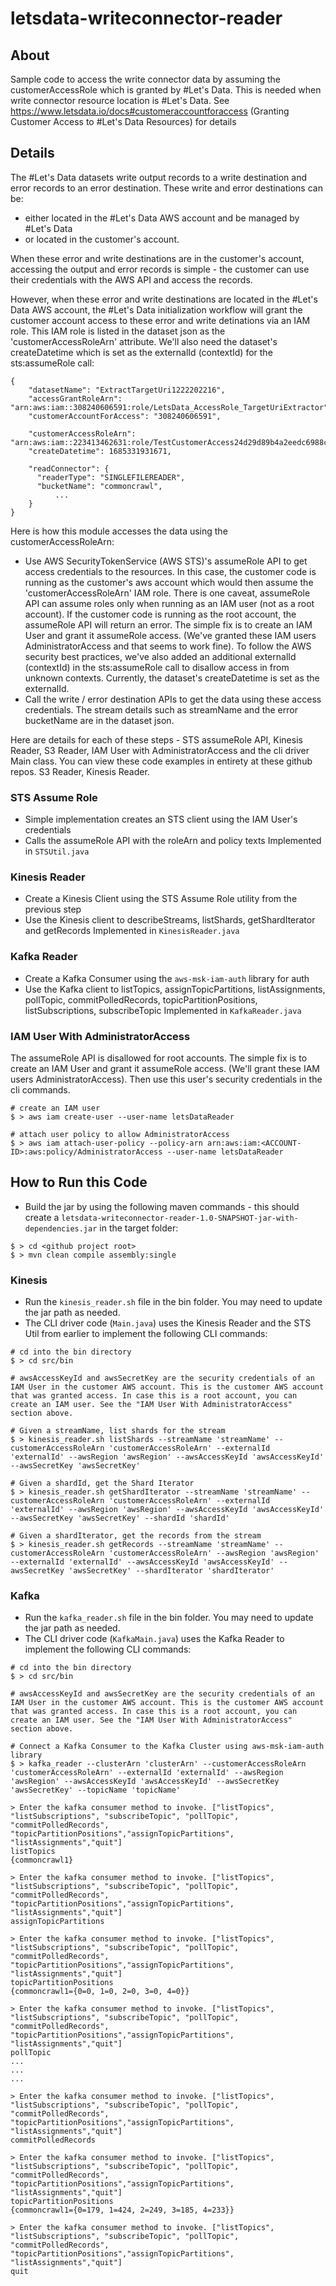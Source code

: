 # letsdata-writeconnector-reader

## About
Sample code to access the write connector data by assuming the customerAccessRole which is granted by #Let's Data. This is needed when write connector resource location is #Let's Data.  See https://www.letsdata.io/docs#customeraccountforaccess (Granting Customer Access to #Let's Data Resources) for details

## Details
The #Let's Data datasets write output records to a write destination and error records to an error destination. These write and error destinations can be:

* either located in the #Let's Data AWS account and be managed by #Let's Data
* or located in the customer's account.

When these error and write destinations are in the customer's account, accessing the output and error records is simple - the customer can use their credentials with the AWS API and access the records.

However, when these error and write destinations are located in the #Let's Data AWS account, the #Let's Data initialization workflow will grant the customer account access to these error and write detinations via an IAM role. This IAM role is listed in the dataset json as the 'customerAccessRoleArn' attribute. We'll also need the dataset's createDatetime which is set as the externalId (contextId) for the sts:assumeRole call:
```
{
    "datasetName": "ExtractTargetUri1222202216",
    "accessGrantRoleArn": "arn:aws:iam::308240606591:role/LetsData_AccessRole_TargetUriExtractor",
    "customerAccountForAccess": "308240606591",

    "customerAccessRoleArn": "arn:aws:iam::223413462631:role/TestCustomerAccess24d29d89b4a2eedc6988cfa17a2c3d81IAMRole",
    "createDatetime": 1685331931671,
    
    "readConnector": {
      "readerType": "SINGLEFILEREADER",
      "bucketName": "commoncrawl",
          ...
    }
}
```    

Here is how this module accesses the data using the customerAccessRoleArn:

* Use AWS SecurityTokenService (AWS STS)'s assumeRole API to get access credentials to the resources. In this case, the customer code is running as the customer's aws account which would then assume the 'customerAccessRoleArn' IAM role. There is one caveat, assumeRole API can assume roles only when running as an IAM user (not as a root account). If the customer code is running as the root account, the assumeRole API will return an error. The simple fix is to create an IAM User and grant it assumeRole access. (We've granted these IAM users AdministratorAccess and that seems to work fine). To follow the AWS security best practices, we've also added an additional externalId (contextId) in the sts:assumeRole call to disallow access in from unknown contexts. Currently, the dataset's createDatetime is set as the externalId.  
* Call the write / error destination APIs to get the data using these access credentials. The stream details such as streamName and the error bucketName are in the dataset json.

Here are details for each of these steps - STS assumeRole API, Kinesis Reader, S3 Reader, IAM User with AdministratorAccess and the cli driver Main class. You can view these code examples in entirety at these github repos. S3 Reader, Kinesis Reader.

### STS Assume Role
* Simple implementation creates an STS client using the IAM User's credentials
* Calls the assumeRole API with the roleArn and policy texts
Implemented in ```STSUtil.java```

### Kinesis Reader
* Create a Kinesis Client using the STS Assume Role utility from the previous step
* Use the Kinesis client to describeStreams, listShards, getShardIterator and getRecords
Implemented in ```KinesisReader.java```

### Kafka Reader
* Create a Kafka Consumer using the `aws-msk-iam-auth` library for auth
* Use the Kafka client to listTopics, assignTopicPartitions, listAssignments, pollTopic, commitPolledRecords, topicPartitionPositions, listSubscriptions, subscribeTopic
  Implemented in ```KafkaReader.java```

### IAM User With AdministratorAccess
The assumeRole API is disallowed for root accounts. The simple fix is to create an IAM User and grant it assumeRole access. (We'll grant these IAM users AdministratorAccess). Then use this user's security credentials in the cli commands.
```
# create an IAM user
$ > aws iam create-user --user-name letsDataReader

# attach user policy to allow AdministratorAccess
$ > aws iam attach-user-policy --policy-arn arn:aws:iam:<ACCOUNT-ID>:aws:policy/AdministratorAccess --user-name letsDataReader
```

## How to Run this Code
* Build the jar by using the following maven commands - this should create a ```letsdata-writeconnector-reader-1.0-SNAPSHOT-jar-with-dependencies.jar``` in the target folder:
```
$ > cd <github project root>
$ > mvn clean compile assembly:single 
```
### Kinesis
* Run the ```kinesis_reader.sh``` file in the bin folder. You may need to update the jar path as needed. 
* The CLI driver code (```Main.java```) uses the Kinesis Reader and the STS Util from earlier to implement the following CLI commands:
```
# cd into the bin directory
$ > cd src/bin

# awsAccessKeyId and awsSecretKey are the security credentials of an IAM User in the customer AWS account. This is the customer AWS account that was granted access. In case this is a root account, you can create an IAM user. See the "IAM User With AdministratorAccess" section above.

# Given a streamName, list shards for the stream
$ > kinesis_reader.sh listShards --streamName 'streamName' --customerAccessRoleArn 'customerAccessRoleArn' --externalId 'externalId' --awsRegion 'awsRegion' --awsAccessKeyId 'awsAccessKeyId' --awsSecretKey 'awsSecretKey'

# Given a shardId, get the Shard Iterator
$ > kinesis_reader.sh getShardIterator --streamName 'streamName' --customerAccessRoleArn 'customerAccessRoleArn' --externalId 'externalId' --awsRegion 'awsRegion' --awsAccessKeyId 'awsAccessKeyId' --awsSecretKey 'awsSecretKey' --shardId 'shardId'

# Given a shardIterator, get the records from the stream
$ > kinesis_reader.sh getRecords --streamName 'streamName' --customerAccessRoleArn 'customerAccessRoleArn' --awsRegion 'awsRegion' --externalId 'externalId' --awsAccessKeyId 'awsAccessKeyId' --awsSecretKey 'awsSecretKey' --shardIterator 'shardIterator'
```
### Kafka
* Run the ```kafka_reader.sh``` file in the bin folder. You may need to update the jar path as needed.
* The CLI driver code (```KafkaMain.java```) uses the Kafka Reader to implement the following CLI commands:
```
# cd into the bin directory
$ > cd src/bin

# awsAccessKeyId and awsSecretKey are the security credentials of an IAM User in the customer AWS account. This is the customer AWS account that was granted access. In case this is a root account, you can create an IAM user. See the "IAM User With AdministratorAccess" section above.

# Connect a Kafka Consumer to the Kafka Cluster using aws-msk-iam-auth library
$ > kafka_reader --clusterArn 'clusterArn' --customerAccessRoleArn 'customerAccessRoleArn' --externalId 'externalId' --awsRegion 'awsRegion' --awsAccessKeyId 'awsAccessKeyId' --awsSecretKey 'awsSecretKey' --topicName 'topicName'

> Enter the kafka consumer method to invoke. ["listTopics", "listSubscriptions", "subscribeTopic", "pollTopic", "commitPolledRecords", "topicPartitionPositions","assignTopicPartitions", "listAssignments","quit"]
listTopics
{commoncrawl1}

> Enter the kafka consumer method to invoke. ["listTopics", "listSubscriptions", "subscribeTopic", "pollTopic", "commitPolledRecords", "topicPartitionPositions","assignTopicPartitions", "listAssignments","quit"]
assignTopicPartitions

> Enter the kafka consumer method to invoke. ["listTopics", "listSubscriptions", "subscribeTopic", "pollTopic", "commitPolledRecords", "topicPartitionPositions","assignTopicPartitions", "listAssignments","quit"]
topicPartitionPositions
{commoncrawl1={0=0, 1=0, 2=0, 3=0, 4=0}}

> Enter the kafka consumer method to invoke. ["listTopics", "listSubscriptions", "subscribeTopic", "pollTopic", "commitPolledRecords", "topicPartitionPositions","assignTopicPartitions", "listAssignments","quit"]
pollTopic
...
...
...

> Enter the kafka consumer method to invoke. ["listTopics", "listSubscriptions", "subscribeTopic", "pollTopic", "commitPolledRecords", "topicPartitionPositions","assignTopicPartitions", "listAssignments","quit"]
commitPolledRecords

> Enter the kafka consumer method to invoke. ["listTopics", "listSubscriptions", "subscribeTopic", "pollTopic", "commitPolledRecords", "topicPartitionPositions","assignTopicPartitions", "listAssignments","quit"]
topicPartitionPositions
{commoncrawl1={0=179, 1=424, 2=249, 3=185, 4=233}}

> Enter the kafka consumer method to invoke. ["listTopics", "listSubscriptions", "subscribeTopic", "pollTopic", "commitPolledRecords", "topicPartitionPositions","assignTopicPartitions", "listAssignments","quit"]
quit
```
